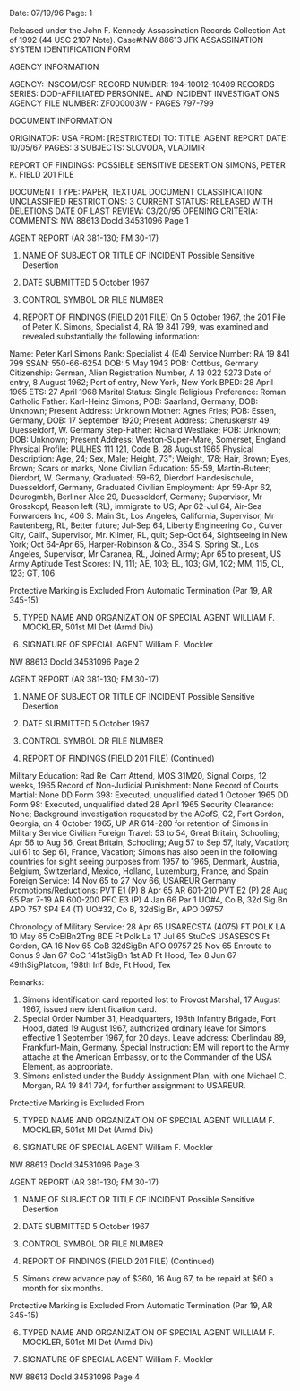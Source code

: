Date: 07/19/96
Page: 1

Released under the John F. Kennedy
Assassination Records Collection Act of
1992 (44 USC 2107 Note). Case#:NW 88613
JFK ASSASSINATION SYSTEM
IDENTIFICATION FORM

AGENCY INFORMATION

AGENCY: INSCOM/CSF
RECORD NUMBER: 194-10012-10409
RECORDS SERIES: DOD-AFFILIATED PERSONNEL AND INCIDENT INVESTIGATIONS
AGENCY FILE NUMBER: ZF000003W - PAGES 797-799

DOCUMENT INFORMATION

ORIGINATOR: USA
FROM: [RESTRICTED]
TO:
TITLE: AGENT REPORT
DATE: 10/05/67
PAGES: 3
SUBJECTS: SLOVODA, VLADIMIR

REPORT OF FINDINGS:
POSSIBLE SENSITIVE DESERTION
SIMONS, PETER K.
FIELD 201 FILE

DOCUMENT TYPE: PAPER, TEXTUAL DOCUMENT
CLASSIFICATION: UNCLASSIFIED
RESTRICTIONS: 3
CURRENT STATUS: RELEASED WITH DELETIONS
DATE OF LAST REVIEW: 03/20/95
OPENING CRITERIA:
COMMENTS:
NW 88613 DocId:34531096 Page 1

AGENT REPORT
(AR 381-130; FM 30-17)

1. NAME OF SUBJECT OR TITLE OF INCIDENT
Possible Sensitive Desertion

2. DATE SUBMITTED
5 October 1967

3. CONTROL SYMBOL OR FILE NUMBER

4. REPORT OF FINDINGS (FIELD 201 FILE)
On 5 October 1967, the 201 File of Peter K. Simons,
Specialist 4, RA 19 841 799, was examined and revealed substantially the
following information:

Name: Peter Karl Simons
Rank: Specialist 4 (E4)
Service Number: RA 19 841 799
SSAN: 550-66-6254
DOB: 5 May 1943
POB: Cottbus, Germany
Citizenship: German, Alien Registration Number, A 13 022 5273
Date of entry, 8 August 1962; Port of entry, New York, New York
BPED: 28 April 1965
ETS: 27 April 1968
Marital Status: Single
Religious Preference: Roman Catholic
Father: Karl-Heinz Simons; POB: Saarland, Germany, DOB: Unknown; Present Address: Unknown
Mother: Agnes Fries; POB: Essen, Germany, DOB: 17 September 1920; Present Address: Cheruskerstr 49, Duesseldorf, W. Germany
Step-Father: Richard Westlake; POB: Unknown; DOB: Unknown; Present Address: Weston-Super-Mare, Somerset, England
Physical Profile: PULHES 111 121, Code B, 28 August 1965
Physical Description: Age, 24; Sex, Male; Height, 73"; Weight, 178; Hair, Brown; Eyes, Brown; Scars or marks, None
Civilian Education: 55-59, Martin-Buteer; Dierdorf, W. Germany, Graduated; 59-62, Dierdorf Handesischule, Duesseldorf, Germany, Graduated
Civilian Employment: Apr 59-Apr 62, Deurogmbh, Berliner Alee 29, Duesseldorf, Germany; Supervisor, Mr Grosskopf, Reason left (RL), immigrate to US; Apr 62-Jul 64, Air-Sea Forwarders Inc, 406 S. Main St., Los Angeles, California, Supervisor, Mr Rautenberg, RL, Better future; Jul-Sep 64, Liberty Engineering Co., Culver City, Calif., Supervisor, Mr. Kilmer, RL, quit; Sep-Oct 64, Sightseeing in New York; Oct 64-Apr 65, Harper-Robinson & Co., 354 S. Spring St., Los Angeles, Supervisor, Mr Caranea, RL, Joined Army; Apr 65 to present, US Army
Aptitude Test Scores: IN, 111; AE, 103; EL, 103; GM, 102; MM, 115, CL, 123; GT, 106

Protective Marking is Excluded From
Automatic Termination (Par 19, AR 345-15)

5. TYPED NAME AND ORGANIZATION OF SPECIAL AGENT
WILLIAM F. MOCKLER, 501st MI Det (Armd Div)

6. SIGNATURE OF SPECIAL AGENT
William F. Mockler

NW 88613 DocId:34531096 Page 2

AGENT REPORT
(AR 381-130; FM 30-17)

1. NAME OF SUBJECT OR TITLE OF INCIDENT
Possible Sensitive Desertion

2. DATE SUBMITTED
5 October 1967

3. CONTROL SYMBOL OR FILE NUMBER

4. REPORT OF FINDINGS (FIELD 201 FILE) (Continued)

Military Education: Rad Rel Carr Attend, MOS 31M20, Signal
Corps, 12 weeks, 1965
Record of Non-Judicial
Punishment: None
Record of Courts Martial: None
DD Form 398: Executed, unqualified dated 1 October 1965
DD Form 98: Executed, unqualified dated 28 April 1965
Security Clearance: None; Background investigation requested
by the ACofS, G2, Fort Gordon, Georgia,
on 4 October 1965, UP AR 614-280 for
retention of Simons in Military Service
Civilian Foreign Travel: 53 to 54, Great Britain, Schooling; Apr 56
to Aug 56, Great Britain, Schooling; Aug 57
to Sep 57, Italy, Vacation; Jul 61 to Sep 61,
France, Vacation; Simons has also been in the
following countries for sight seeing purposes
from 1957 to 1965, Denmark, Austria, Belgium,
Switzerland, Mexico, Holland, Luxemburg, France,
and Spain
Foreign Service: 14 Nov 65 to 27 Nov 66, USAREUR Germany
Promotions/Reductions: PVT E1 (P) 8 Apr 65 AR 601-210
PVT E2 (P) 28 Aug 65 Par 7-19 AR 600-200
PFC E3 (P) 4 Jan 66 Par 1 UO#4, Co B, 32d Sig Bn
APO 757
SP4 E4 (T) UO#32, Co B, 32dSig Bn, APO 09757

Chronology of Military
Service: 28 Apr 65 USARECSTA (4075) FT POLK LA
10 May 65 CoElBn2Tng BDE Ft Polk La
17 Jul 65 StuCoS USASESCS Ft Gordon, GA
16 Nov 65 CoB 32dSigBn APO 09757
25 Nov 65 Enroute to Conus
9 Jan 67 CoC 141stSigBn 1st AD Ft Hood, Tex
8 Jun 67 49thSigPlatoon, 198th Inf Bde, Ft Hood, Tex

Remarks:
1. Simons identification card reported lost to Provost Marshal, 17 August 1967, issued new identification card.
2. Special Order Number 31, Headquarters, 198th Infantry Brigade, Fort Hood, dated 19 August 1967, authorized ordinary leave for Simons effective 1 September 1967, for 20 days. Leave address: Oberlindau 89, Frankfurt-Main, Germany. Special Instruction: EM will report to the Army attache at the American Embassy, or to the Commander of the USA Element, as appropriate.
3. Simons enlisted under the Buddy Assignment Plan, with one Michael C. Morgan, RA 19 841 794, for further assignment to USAREUR.

Protective Marking is Excluded From

5. TYPED NAME AND ORGANIZATION OF SPECIAL AGENT
WILLIAM F. MOCKLER, 501st MI Det (Armd Div)

6. SIGNATURE OF SPECIAL AGENT
William F. Mockler

NW 88613 DocId:34531096 Page 3

AGENT REPORT
(AR 381-130; FM 30-17)

1. NAME OF SUBJECT OR TITLE OF INCIDENT
Possible Sensitive Desertion

2. DATE SUBMITTED
5 October 1967

3. CONTROL SYMBOL OR FILE NUMBER

4. REPORT OF FINDINGS (FIELD 201 FILE) (Continued)

5. Simons drew advance pay of $360, 16 Aug 67, to be repaid
at $60 a month for six months.

Protective Marking is Excluded From
Automatic Termination (Par 19, AR 345-15)

6. TYPED NAME AND ORGANIZATION OF SPECIAL AGENT
WILLIAM F. MOCKLER, 501st MI Det (Armd Div)

7. SIGNATURE OF SPECIAL AGENT
William F. Mockler

NW 88613 DocId:34531096 Page 4
